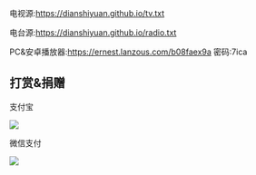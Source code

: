 电视源:https://dianshiyuan.github.io/tv.txt

电台源:https://dianshiyuan.github.io/radio.txt

PC&安卓播放器:https://ernest.lanzous.com/b08faex9a
密码:7ica

打赏&捐赠
------------------------------------------------------------------------------------------------------------------------------------
支付宝

<a href="https://sm.ms/image/PuldvBjEXVKr9Ut" target="_blank"><img src="https://i.loli.net/2021/01/02/PuldvBjEXVKr9Ut.png" ></a>

微信支付

<a href="https://sm.ms/image/cPVsho4CqLQjZiF" target="_blank"><img src="https://i.loli.net/2021/01/02/cPVsho4CqLQjZiF.jpg" ></a>
